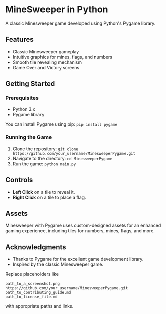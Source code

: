 # MineSweeper in Python

A classic Minesweeper game developed using Python's Pygame library.

## Features

- Classic Minesweeper gameplay
- Intuitive graphics for mines, flags, and numbers
- Smooth tile revealing mechanism
- Game Over and Victory screens

## Getting Started

### Prerequisites

- Python 3.x
- Pygame library

You can install Pygame using pip: `pip install pygame`


### Running the Game

1. Clone the repository: `git clone https://github.com/your_username/MinesweeperPygame.git`
2. Navigate to the directory: `cd MinesweeperPygame`
3. Run the game: `python main.py`


## Controls

- **Left Click** on a tile to reveal it.
- **Right Click** on a tile to place a flag.

## Assets

Minesweeper with Pygame uses custom-designed assets for an enhanced gaming experience, including tiles for numbers, mines, flags, and more.

## Acknowledgments

- Thanks to Pygame for the excellent game development library.
- Inspired by the classic Minesweeper game.

Replace placeholders like 

`path_to_a_screenshot.png`<br>
`https://github.com/your_username/MinesweeperPygame.git`<br> 
`path_to_contributing_guide.md`<br>
`path_to_license_file.md`<br>

with appropriate paths and links.
